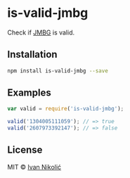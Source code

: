 # is-valid-jmbg

Check if [JMBG](http://en.wikipedia.org/wiki/Unique_Master_Citizen_Number) is valid.

## Installation

```sh
npm install is-valid-jmbg --save
```

## Examples

```js
var valid = require('is-valid-jmbg');

valid('1304005111059'); // => true
valid('2607973392147'); // => false
```

## License

MIT © [Ivan Nikolić](http://ivannikolic.com)
